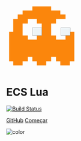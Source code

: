 <div class="logo-container">
  <div class="heats">
    <div class="h r1 c1"></div>
    <div class="h r1 c2"></div>
    <div class="h r1 c3"></div>
    <div class="h r1 c4"></div>
    <div class="h r1 c5"></div>
    <div class="h r2 c1"></div>
    <div class="h r2 c2"></div>
    <div class="h r2 c3"></div>
    <div class="h r2 c4"></div>
    <div class="h r2 c5"></div>
    <div class="h r3 c1"></div>
    <div class="h r3 c2"></div>
    <div class="h r3 c3"></div>
    <div class="h r3 c4"></div>
    <div class="h r3 c5"></div>
    <div class="h r4 c1"></div>
    <div class="h r4 c2"></div>
    <div class="h r4 c3"></div>
    <div class="h r4 c4"></div>
    <div class="h r4 c5"></div>
    <div class="h r5 c1"></div>
    <div class="h r5 c2"></div>
    <div class="h r5 c3"></div>
    <div class="h r5 c4"></div>
    <div class="h r5 c5"></div>
    
   <svg 
      class="ghost"
      width="50mm" 
      height="50mm" 
      version="1.1" 
      viewBox="0 0 50 50">
      <path d="m4.8916 45.894-2e-6 -2.9104h-2.9104l-1e-6 -20.902h2.9104v-8.9958h3.175v-3.1992h3.4396v-2.8862l6.8792-9.1e-6v-2.9104h13.229v2.9104h6.4824v2.8862h3.7041v3.1992h-6.7469v3.199l-3.4396 1e-3 -2e-6 8.4414h3.4396l2e-6 2.9104 6.7469-1.7e-4v-5.5559l6.2178 2.3e-4v20.902h-3.175v2.9265l-6.7469-0.016v-2.9104h-3.0428v-3.1749h-3.4396v3.1749l-3.4396 0.0256v2.8848h-6.6146v-2.9104h-3.175v-3.1749h-3.175v3.1749h-3.7042c0.0062 0.97335 0 1.9371 0 2.9104-2.2049-2e-4 -4.4097 0-6.6146 0zm16.669-18.256-2e-6 -2.9104h3.4397v-8.4426h-3.4397v-3.199h-6.35v3.199h-3.7042l2e-6 8.4425 3.7042 1.5e-4v2.9103z" fill="#fb860c" class="body"></path>
      <g class="eye eye--left">
         <g class="pupil">
            <g class="inner">
               <path class="pupil-color" d="m18.385 24.728v-5.5563h6.6147v5.5563z" fill="#020202"></path>
               <path class="eyelid" d="m18.385 24.728v-5.5563h6.6147v5.5563z" fill="#edf4f7"></path>
            </g>
         </g>
      </g>
      <g class="eye eye--right">
         <g class="pupil">
            <g class="inner">
               <path class="pupil-color" d="m38.494 24.728v-5.5563h6.6147v5.5563z" fill="#020202"></path>
               <path class="eyelid"  d="m38.494 24.728v-5.5563h6.6147v5.5563z" fill="#edf4f7"></path>
            </g>
         </g>
      </g>
   </svg>
  </div>
</div>

# ECS Lua

[![Build Status](https://app.travis-ci.com/nidorx/roblox-ecs.svg?branch=master)](https://app.travis-ci.com/nidorx/roblox-ecs)

[GitHub](https://github.com/nidorx/roblox-ecs)
[Começar](#get-started)

<!-- background color -->
![color](#ffffff)
